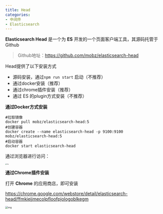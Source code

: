```yaml
---
title: Head
categories: 
- 中间件
- Elasticsearch
---
```


**Elasticsearch Head** 是一个为 **ES** 开发的一个页面客户端工具，其源码托管于Github

> Github地址：https://github.com/mobz/elasticsearch-head

Head提供了以下安装方式

- 源码安装，通过`npm run start` 启动（不推荐）
- 通过docker安装（推荐）
- 通过chrome插件安装（推荐）
- 通过 ES 的plugin方式安装（不推荐）

**通过Docker方式安装**

```
#拉取镜像
docker pull mobz/elasticsearch-head:5
#创建容器
docker create --name elasticsearch-head -p 9100:9100 mobz/elasticsearch-head:5
#启动容器
docker start elasticsearch-head
```

通过浏览器进行访问：

<img src="https://img-blog.csdnimg.cn/6f24d46e863b402e8cfad8671331b3bf.png" alt="img" style="zoom:25%;" />

**通过Chrome插件安装**

打开 **Chrome** 的应用商店，即可安装

https://chrome.google.com/webstore/detail/elasticsearch-head/ffmkiejjmecolpfloofpjologoblkegm

<img src="https://img-blog.csdnimg.cn/a7d6c9a4e49b4c5892120b896ff902af.png" alt="img" style="zoom:50%;" />